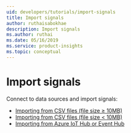 ```yaml
---
uid: developers/tutorials/import-signals
title: Import signals
author: ruthaisabokhae
description: Import signals
ms.author: ruthai
ms.date: 05/16/2019
ms.service: product-insights
ms.topic: conceptual
---
```


# Import signals

Connect to data sources and import signals:
* [Importing from CSV files (file size &ge; 10MB)](xref:developers/downloads/ingest)
* [Importing from CSV files (file size &lt; 10MB)](xref:developers/downloads/ingest)
* [Importing from Azure IoT Hub or Event Hub](xref:developers/downloads/iot-hub)

